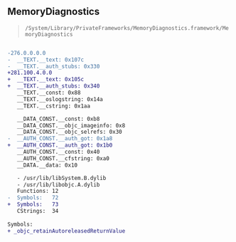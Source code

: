 ## MemoryDiagnostics

> `/System/Library/PrivateFrameworks/MemoryDiagnostics.framework/MemoryDiagnostics`

```diff

-276.0.0.0.0
-  __TEXT.__text: 0x107c
-  __TEXT.__auth_stubs: 0x330
+281.100.4.0.0
+  __TEXT.__text: 0x105c
+  __TEXT.__auth_stubs: 0x340
   __TEXT.__const: 0x88
   __TEXT.__oslogstring: 0x14a
   __TEXT.__cstring: 0x1aa

   __DATA_CONST.__const: 0xb8
   __DATA_CONST.__objc_imageinfo: 0x8
   __DATA_CONST.__objc_selrefs: 0x30
-  __AUTH_CONST.__auth_got: 0x1a8
+  __AUTH_CONST.__auth_got: 0x1b0
   __AUTH_CONST.__const: 0x40
   __AUTH_CONST.__cfstring: 0xa0
   __DATA.__data: 0x10

   - /usr/lib/libSystem.B.dylib
   - /usr/lib/libobjc.A.dylib
   Functions: 12
-  Symbols:   72
+  Symbols:   73
   CStrings:  34
 
Symbols:
+ _objc_retainAutoreleasedReturnValue

```
